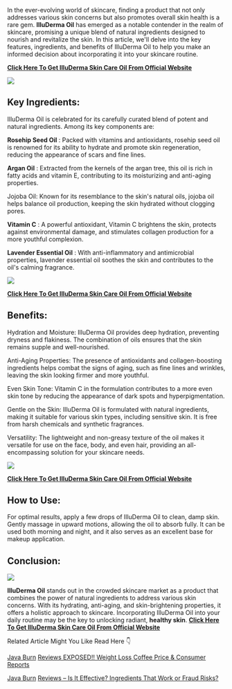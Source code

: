 In the ever-evolving world of skincare, finding a product that not only addresses various skin concerns but also promotes overall skin health is a rare gem. **IlluDerma Oil** has emerged as a notable contender in the realm of skincare, promising a unique blend of natural ingredients designed to nourish and revitalize the skin. In this article, we'll delve into the key features, ingredients, and benefits of IlluDerma Oil to help you make an informed decision about incorporating it into your skincare routine.

**[Click Here To Get IlluDerma Skin Care Oil From Official Website](https://snoppymart.com/get-IlluDerma)**

[![](https://blogger.googleusercontent.com/img/b/R29vZ2xl/AVvXsEhf5w09KOC2lqq_xSmup-bq6DsDZo01u9jo7S_rKuJazgpJiUB2KiGlX8qYEHBYeu8dTWhgVwxClsLeX0xvwXHhmDWL3y38qZwSxQjSWwOLeWmOiXL4CVaOD3_0r4klFSpBvpB7EEROBn3lBGAltMSBccdKW9FEicD-DcaeLRbPp9J4DWRTxmdeFwxe9SrX/w640-h298/Screenshot%20(1591).png)](https://snoppymart.com/get-IlluDerma)

Key Ingredients:
----------------

IlluDerma Oil is celebrated for its carefully curated blend of potent and natural ingredients. Among its key components are:

**Rosehip Seed Oil** : Packed with vitamins and antioxidants, rosehip seed oil is renowned for its ability to hydrate and promote skin regeneration, reducing the appearance of scars and fine lines.

**Argan Oil** : Extracted from the kernels of the argan tree, this oil is rich in fatty acids and vitamin E, contributing to its moisturizing and anti-aging properties.

Jojoba Oil: Known for its resemblance to the skin's natural oils, jojoba oil helps balance oil production, keeping the skin hydrated without clogging pores.

**Vitamin C** : A powerful antioxidant, Vitamin C brightens the skin, protects against environmental damage, and stimulates collagen production for a more youthful complexion.

**Lavender Essential Oil** : With anti-inflammatory and antimicrobial properties, lavender essential oil soothes the skin and contributes to the oil's calming fragrance.

[![](https://blogger.googleusercontent.com/img/b/R29vZ2xl/AVvXsEgnPc7s1tE23RgwZGp3t-gAN1ET8ucQCS-j_BhWNuQb4wzcXK4PI-tcZxa4EAY2njLRoUIaD0rIgT6uomrRXxoFmU1lF7rFweKqoK8puH5yvn4NCIKkO93Y0-HpZz4XQQX6bvI64hK6TsuRNTp81mKBxsjAFEYYCPI-6-l7Kts8GyYyms7P-VDBfWbSfA2H/w640-h264/Screenshot%20(1593).png)](https://snoppymart.com/get-IlluDerma)

**[Click Here To Get IlluDerma Skin Care Oil From Official Website](https://snoppymart.com/get-IlluDerma)**

Benefits:
---------

Hydration and Moisture: IlluDerma Oil provides deep hydration, preventing dryness and flakiness. The combination of oils ensures that the skin remains supple and well-nourished.

Anti-Aging Properties: The presence of antioxidants and collagen-boosting ingredients helps combat the signs of aging, such as fine lines and wrinkles, leaving the skin looking firmer and more youthful.

Even Skin Tone: Vitamin C in the formulation contributes to a more even skin tone by reducing the appearance of dark spots and hyperpigmentation.

Gentle on the Skin: IlluDerma Oil is formulated with natural ingredients, making it suitable for various skin types, including sensitive skin. It is free from harsh chemicals and synthetic fragrances.

Versatility: The lightweight and non-greasy texture of the oil makes it versatile for use on the face, body, and even hair, providing an all-encompassing solution for your skincare needs.

[![](https://blogger.googleusercontent.com/img/b/R29vZ2xl/AVvXsEhBL50Hsxs_JZmfgdfSBgLAlugUWm5dLO2dudCb9u_tJPWSnK-ENe-m32XGux0wtwLV2IY9s3ekxRwl1cUOKOnchHqXkHdV2Obh-bFhK6dyVkcbeOngvSC2IUU77gv5egQhwv9ANhVu5Q_no2-6zKlBQUeW76kRPYuBfHEZf3rfnOpJ6cqytB4AGRZYNw1A/w640-h430/Screenshot%20(1595).png)](https://snoppymart.com/get-IlluDerma)

**[Click Here To Get IlluDerma Skin Care Oil From Official Website](https://snoppymart.com/get-IlluDerma)**

How to Use:
-----------

For optimal results, apply a few drops of IlluDerma Oil to clean, damp skin. Gently massage in upward motions, allowing the oil to absorb fully. It can be used both morning and night, and it also serves as an excellent base for makeup application.

Conclusion:
-----------

[![](https://blogger.googleusercontent.com/img/b/R29vZ2xl/AVvXsEgV2jxdpIyvECb_sOgINYbjWm93agdo84pmNpVZ9BByoj_l0t3NmLIoRI9j77SpoVcnKI1dnp5HoLO0tQrOAVxI_g3jzMEEXw8qbrUHHK9G_xJfAPTTOVH4X1Q6jCGktUZGo6C9-P18bOAzmH4G99UscQyvOoMHRxowiKsLrcmPu1jY2YOxwe30eIpaLxkq/w640-h144/Screenshot%20(1594).png)](https://snoppymart.com/get-IlluDerma)

**IlluDerma Oil** stands out in the crowded skincare market as a product that combines the power of natural ingredients to address various skin concerns. With its hydrating, anti-aging, and skin-brightening properties, it offers a holistic approach to skincare. Incorporating IlluDerma Oil into your daily routine may be the key to unlocking radiant, **healthy skin**. **[Click Here To Get IlluDerma Skin Care Oil From Official Website](https://snoppymart.com/get-IlluDerma)**

Related Article Might You Like Read Here 👇

[Java Burn](https://groups.google.com/g/mozilla.dev.platform/c/ujMg__W1mu4) [Reviews EXPOSED!! Weight Loss Coffee Price & Consumer Reports](https://groups.google.com/g/mozilla.dev.platform/c/ujMg__W1mu4)

[Java Burn](https://groups.google.com/a/chromium.org/g/chromium-reviews/c/BPnZDTgWN6g) [Reviews – Is It Effective? Ingredients That Work or Fraud Risks?](https://groups.google.com/a/chromium.org/g/chromium-reviews/c/BPnZDTgWN6g)
